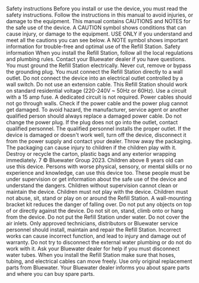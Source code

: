 Safety instructions Before you install or use the device, you must read the safety instructions. Follow the instructions in this manual to avoid injuries, or damage to the equipment. This manual contains CAUTIONS and NOTES for the safe use of the device. A CAUTION symbol shows conditions that can cause injury, or damage to the equipment. USE ONLY if you understand and meet all the cautions you can see below. A NOTE symbol shows important information for trouble-free and optimal use of the Refill Station. Safety information When you install the Refill Station, follow all the local regulations and plumbing rules. Contact your Bluewater dealer if you have questions. You must ground the Refill Station electrically. Never cut, remove or bypass the grounding plug. You must connect the Refill Station directly to a wall outlet. Do not connect the device into an electrical outlet controlled by a wall switch. Do not use an extension cable. This Refill Station should work on standard residential voltage (220-240V ~ 50Hz or 60Hz). Use a circuit with a 15 amp fuse. A dedicated circuit is not required. Power cables should not go through walls. Check if the power cable and the power plug cannot get damaged. To avoid hazard,  the manufacturer, service agent or another qualified person should always replace a damaged power cable. Do not change the power plug. If the plug does not go into the outlet, contact qualified personnel. The qualified personnel installs the proper outlet. If the device is damaged or doesn't work well, turn off the device, disconnect it from the power supply and contact your dealer. Throw away the packaging. The packaging can cause injury to children if the children play with it. Destroy or recycle the carton, plastic bags and any exterior wrapping immediately. 7 © Bluewater Group 2023. Children above 8 years old can use this device. Persons with worse physical, sensory, or mental skills or no experience and knowledge, can use this device too. These people must be under supervision or get information about the safe use of the device and understand the dangers. Children without supervision cannot clean or maintain the device. Children must not play with the device. Children must not abuse, sit, stand or play on or around the Refill Station. A wall-mounting bracket kit reduces the danger of falling over. Do not put any objects on top of or directly against the device. Do not sit on, stand, climb onto or hang from the device. Do not put the Refill Station under water. Do not cover the air inlets. Only approved technicians, distributors or Bluewater service personnel should install, maintain and repair the Refill Station. Incorrect works can cause incorrect function, and lead to injury and damage out of warranty. Do not try to disconnect the external water plumbing or do not do work with it. Ask your Bluewater dealer for help if you must disconnect water tubes. When you install the Refill Station make sure that hoses, tubing, and electrical cables can move freely. Use only original replacement parts from Bluewater. Your Bluewater dealer informs you about spare parts and where you can buy spare parts.
